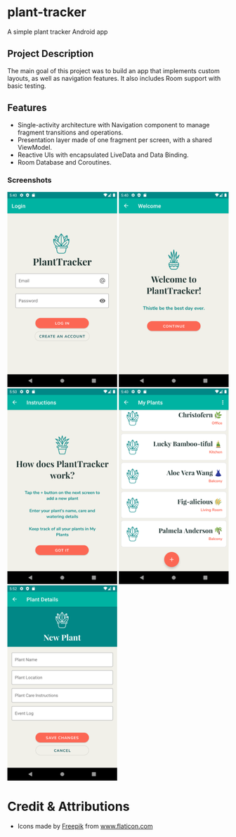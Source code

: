 # plant-tracker
A simple plant tracker Android app

## Project Description 
The main goal of this project was to build an app that implements custom layouts, as well as navigation features. 
It also includes Room support with basic testing. 

## Features 
- Single-activity architecture with Navigation component to manage fragment transitions and operations.
- Presentation layer made of one fragment per screen, with a shared ViewModel.
- Reactive UIs with encapsulated LiveData and Data Binding.
- Room Database and Coroutines.

### Screenshots

[<img src="/screenshots/login.png" width="250"/>](/screenshots/login.png)
[<img src="/screenshots/welcome.png" width="250"/>](/screenshots/welcome.png)
[<img src="/screenshots/instructions.png" width="250"/>](/screenshots/instructions.png)
[<img src="/screenshots/list.png" width="250"/>](/screenshots/list.png)
[<img src="/screenshots/detail.png" width="250"/>](/screenshots/detail.png)


# Credit & Attributions
- Icons made by <a href="https://www.flaticon.com/authors/freepik" title="Freepik">Freepik</a> from <a href="https://www.flaticon.com/" title="Flaticon"> www.flaticon.com</a>

